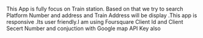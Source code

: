 This App is fully focus on Train station. Based on that we try  to  search Platform Number and address and Train Address will be display .This app is responsive .Its user friendly.I am using Foursquare Client Id and Client Secert Number and conjuction with Google map API Key also
